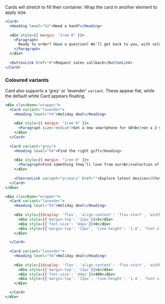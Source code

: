 Cards will stretch to fill their container. Wrap the card in another element to apply size.

```jsx
<Card>
  <Heading level="h2">Need a hand?</Heading>
  
  <div style={{ margin: "1rem 0" }}>
    <Paragraph>
      Ready to order? Have a question? We'll get back to you, with volume discounts available to larger accounts.
    </Paragraph>
  </div>
  
  <ButtonLink href="#">Request sales callback</ButtonLink>
</Card>
```

### Coloured variants

Card also supports a 'grey' or 'lavender' `variant`. These appear flat, while the default white Card appears floating.

```jsx {"props": {"className": "docs__layout-horizontally"}}
<div className="wrapper">
  <Card variant="lavender">
    <Heading level="h4">Holiday deal</Heading>
    
    <div style={{ margin: "1rem 0" }}>
      <Paragraph size="medium">Get a new smartphone for $0<br/>on a 2-year plan.</Paragraph>
    </div>
  </Card>
  
  <Card variant="grey">
    <Heading level="h4">Find the right gift</Heading>
    
    <div style={{ margin: "1rem 0" }}>
      <Paragraph>Find something they'll love from our<br/>selection of great devices.</Paragraph>
    </div>
    
    <ChevronLink variant="primary" href="">Explore latest devices</ChevronLink>
  </Card>
</div>
```

```jsx {"props": {"className": "docs__layout-horizontally"}}
<div className="wrapper">
  <Card variant="lavender">
    <Heading level="h4">Holiday deal</Heading>
    
    <div style={{display: 'flex', 'align-content': 'flex-start', 'width': '280px'}}>
      <div style={{'margin-top': '12px'}}>$</div>
      <div style={{'font-size': '44px'}}>0</div>
      <div style={{'margin-top': '12px', 'line-height': '1.4', 'font-size': '16px', 'margin-left': '16px'}}>on a 2-year <br/> SharePlus Ultra Plan</div>
    </div>

  </Card>
  
  <Card variant="lavender">
    <Heading level="h4">Holiday deal</Heading>
    
    <div style={{display: 'flex', 'align-content': 'flex-start', 'width': '280px'}}>
      <div style={{'margin-top': '12px'}}>$</div>
      <div style={{'font-size': '44px'}}>400</div>
      <div style={{'margin-top': '12px', 'line-height': '1.4', 'font-size': '16px', 'margin-left': '16px'}}>on a 2-year <br/> SharePlus Ultra Plan</div>
    </div>

  </Card>
</div>
```
